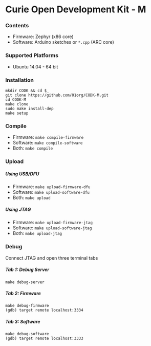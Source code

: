 # Curie Open Development Kit - M

### Contents

  - Firmware: Zephyr (x86 core)
  - Software: Arduino sketches or `*.cpp` (ARC core)

### Supported Platforms
 - Ubuntu 14.04 - 64 bit

### Installation
```
mkdir CODK && cd $_
git clone https://github.com/01org/CODK-M.git
cd CODK-M
make clone
sudo make install-dep
make setup
```

### Compile
- Firmware: `make compile-firmware`
- Software: `make compile-software`
- Both: `make compile`

### Upload

##### Using USB/DFU
- Firmware: `make upload-firmware-dfu`
- Software: `make upload-software-dfu`
- Both: `make upload`

##### Using JTAG
- Firmware: `make upload-firmware-jtag`
- Software: `make upload-software-jtag`
- Both: `make upload-jtag`

### Debug
Connect JTAG and open three terminal tabs

##### Tab 1: Debug Server
`make debug-server`

##### Tab 2: Firmware
`make debug-firmware`    
`(gdb) target remote localhost:3334`

##### Tab 3: Software
`make debug-software`    
`(gdb) target remote localhost:3333`
